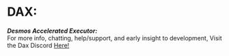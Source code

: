 # **DAX:**  
***Desmos Accelerated Executor:***  
For more info, chatting, help/support, and early insight to development, Visit the Dax Discord [Here!](https://discord.gg/82f6ecRwAq)